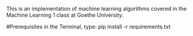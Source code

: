 This is an implementation of machine learning algorithms covered in the Machine Learning 
1 class at Goethe University.

#Prerequisites 
in the Terminal, type: pip install -r requirements.txt


